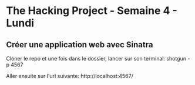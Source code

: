 <h1>The Hacking Project - Semaine 4 - Lundi</h1>

<h2>Créer une application web avec Sinatra</h2>

<p>Cloner le repo et une fois dans le dossier, lancer sur son terminal: shotgun -p 4567</p>
<p>Aller ensuite sur l'url suivante: http://localhost:4567/</p>
